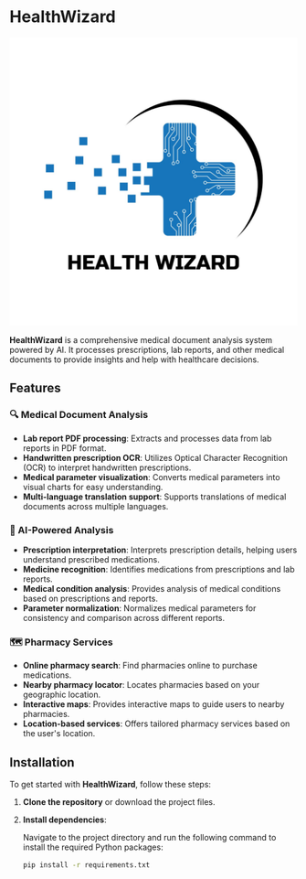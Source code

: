 # HealthWizard

![HealthWizard Logo](logo.jpg)

**HealthWizard** is a comprehensive medical document analysis system powered by AI. It processes prescriptions, lab reports, and other medical documents to provide insights and help with healthcare decisions.

## Features

### 🔍 Medical Document Analysis
- **Lab report PDF processing**: Extracts and processes data from lab reports in PDF format.
- **Handwritten prescription OCR**: Utilizes Optical Character Recognition (OCR) to interpret handwritten prescriptions.
- **Medical parameter visualization**: Converts medical parameters into visual charts for easy understanding.
- **Multi-language translation support**: Supports translations of medical documents across multiple languages.

### 🤖 AI-Powered Analysis
- **Prescription interpretation**: Interprets prescription details, helping users understand prescribed medications.
- **Medicine recognition**: Identifies medications from prescriptions and lab reports.
- **Medical condition analysis**: Provides analysis of medical conditions based on prescriptions and reports.
- **Parameter normalization**: Normalizes medical parameters for consistency and comparison across different reports.

### 🗺 Pharmacy Services
- **Online pharmacy search**: Find pharmacies online to purchase medications.
- **Nearby pharmacy locator**: Locates pharmacies based on your geographic location.
- **Interactive maps**: Provides interactive maps to guide users to nearby pharmacies.
- **Location-based services**: Offers tailored pharmacy services based on the user's location.

## Installation

To get started with **HealthWizard**, follow these steps:

1. **Clone the repository** or download the project files.

2. **Install dependencies**:

   Navigate to the project directory and run the following command to install the required Python packages:

   ```sh
   pip install -r requirements.txt
